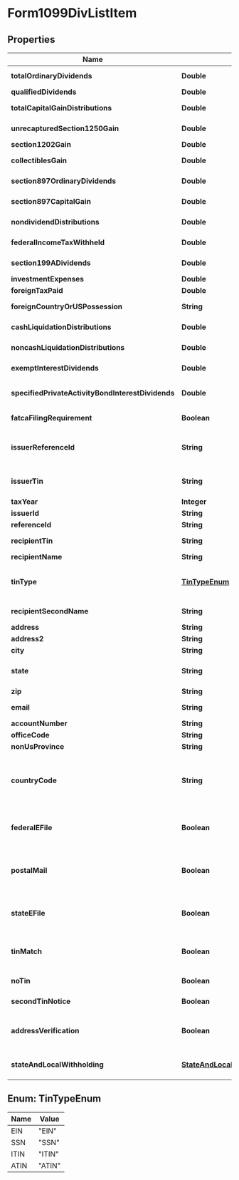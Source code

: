 

# Form1099DivListItem


## Properties

| Name | Type | Description | Notes |
|------------ | ------------- | ------------- | -------------|
|**totalOrdinaryDividends** | **Double** | Total ordinary dividends |  [optional] |
|**qualifiedDividends** | **Double** | Qualified dividends |  [optional] |
|**totalCapitalGainDistributions** | **Double** | Total capital gain distributions |  [optional] |
|**unrecapturedSection1250Gain** | **Double** | Unrecaptured Section 1250 gain |  [optional] |
|**section1202Gain** | **Double** | Section 1202 gain |  [optional] |
|**collectiblesGain** | **Double** | Collectibles (28%) gain |  [optional] |
|**section897OrdinaryDividends** | **Double** | Section 897 ordinary dividends |  [optional] |
|**section897CapitalGain** | **Double** | Section 897 capital gain |  [optional] |
|**nondividendDistributions** | **Double** | Nondividend distributions |  [optional] |
|**federalIncomeTaxWithheld** | **Double** | Federal income tax withheld |  [optional] |
|**section199ADividends** | **Double** | Section 199A dividends |  [optional] |
|**investmentExpenses** | **Double** | Investment expenses |  [optional] |
|**foreignTaxPaid** | **Double** | Foreign tax paid |  [optional] |
|**foreignCountryOrUSPossession** | **String** | Foreign country or U.S. possession |  [optional] |
|**cashLiquidationDistributions** | **Double** | Cash liquidation distributions |  [optional] |
|**noncashLiquidationDistributions** | **Double** | Noncash liquidation distributions |  [optional] |
|**exemptInterestDividends** | **Double** | Exempt-interest dividends |  [optional] |
|**specifiedPrivateActivityBondInterestDividends** | **Double** | Specified private activity bond interest dividends |  [optional] |
|**fatcaFilingRequirement** | **Boolean** | FATCA filing requirement |  [optional] |
|**issuerReferenceId** | **String** | Issuer Reference ID. One of &#x60;issuerReferenceId&#x60; or &#x60;issuerTin&#x60; is required. |  [optional] |
|**issuerTin** | **String** | Issuer TIN. One of &#x60;issuerReferenceId&#x60; or &#x60;issuerTin&#x60; is required. |  [optional] |
|**taxYear** | **Integer** | Tax year |  |
|**issuerId** | **String** | Issuer ID |  [optional] |
|**referenceId** | **String** | Reference ID |  [optional] |
|**recipientTin** | **String** | Recipient Tax ID Number |  [optional] |
|**recipientName** | **String** | Recipient name |  [optional] |
|**tinType** | [**TinTypeEnum**](#TinTypeEnum) | Type of TIN (Tax ID Number). Will be one of:  * SSN  * EIN  * ITIN  * ATIN |  [optional] |
|**recipientSecondName** | **String** | Recipient second name |  [optional] |
|**address** | **String** | Address |  [optional] |
|**address2** | **String** | Address line 2 |  [optional] |
|**city** | **String** | City |  [optional] |
|**state** | **String** | US state. Required if CountryCode is \&quot;US\&quot;. |  [optional] |
|**zip** | **String** | Zip/postal code |  [optional] |
|**email** | **String** | Recipient email address |  [optional] |
|**accountNumber** | **String** | Account number |  [optional] |
|**officeCode** | **String** | Office code |  [optional] |
|**nonUsProvince** | **String** | Foreign province |  [optional] |
|**countryCode** | **String** | Country code, as defined at https://www.irs.gov/e-file-providers/country-codes |  [optional] |
|**federalEFile** | **Boolean** | Boolean indicating that federal e-filing should be scheduled for this form |  [optional] |
|**postalMail** | **Boolean** | Boolean indicating that postal mailing to the recipient should be scheduled for this form |  [optional] |
|**stateEFile** | **Boolean** | Boolean indicating that state e-filing should be scheduled for this form |  [optional] |
|**tinMatch** | **Boolean** | Boolean indicating that TIN Matching should be scheduled for this form |  [optional] |
|**noTin** | **Boolean** | Indicates whether the recipient has no TIN |  [optional] |
|**secondTinNotice** | **Boolean** | Second TIN notice in three years |  [optional] |
|**addressVerification** | **Boolean** | Boolean indicating that address verification should be scheduled for this form |  [optional] |
|**stateAndLocalWithholding** | [**StateAndLocalWithholdingRequest**](StateAndLocalWithholdingRequest.md) | State and local withholding information |  [optional] |



## Enum: TinTypeEnum

| Name | Value |
|---- | -----|
| EIN | &quot;EIN&quot; |
| SSN | &quot;SSN&quot; |
| ITIN | &quot;ITIN&quot; |
| ATIN | &quot;ATIN&quot; |



